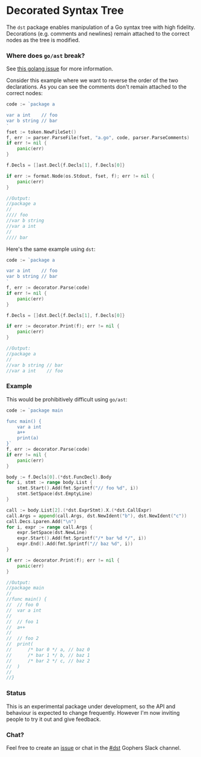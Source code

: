 # Decorated Syntax Tree

The `dst` package enables manipulation of a Go syntax tree with high fidelity. Decorations (e.g. 
comments and newlines) remain attached to the correct nodes as the tree is modified.

### Where does `go/ast` break?

See [this golang issue](https://github.com/golang/go/issues/20744) for more information.

Consider this example where we want to reverse the order of the two declarations. As you can see the 
comments don't remain attached to the correct nodes:

```go
code := `package a

var a int    // foo
var b string // bar
`
fset := token.NewFileSet()
f, err := parser.ParseFile(fset, "a.go", code, parser.ParseComments)
if err != nil {
	panic(err)
}

f.Decls = []ast.Decl{f.Decls[1], f.Decls[0]}

if err := format.Node(os.Stdout, fset, f); err != nil {
	panic(err)
}

//Output:
//package a
//
//// foo
//var b string
//var a int
//
//// bar
```

Here's the same example using `dst`:

```go
code := `package a

var a int    // foo
var b string // bar
`
f, err := decorator.Parse(code)
if err != nil {
	panic(err)
}

f.Decls = []dst.Decl{f.Decls[1], f.Decls[0]}

if err := decorator.Print(f); err != nil {
	panic(err)
}

//Output:
//package a
//
//var b string // bar
//var a int    // foo
```

### Example

This would be prohibitively difficult using `go/ast`:

```go
code := `package main

func main() {
	var a int
	a++
	print(a)
}`
f, err := decorator.Parse(code)
if err != nil {
	panic(err)
}

body := f.Decls[0].(*dst.FuncDecl).Body
for i, stmt := range body.List {
	stmt.Start().Add(fmt.Sprintf("// foo %d", i))
	stmt.SetSpace(dst.EmptyLine)
}

call := body.List[2].(*dst.ExprStmt).X.(*dst.CallExpr)
call.Args = append(call.Args, dst.NewIdent("b"), dst.NewIdent("c"))
call.Decs.Lparen.Add("\n")
for i, expr := range call.Args {
	expr.SetSpace(dst.NewLine)
	expr.Start().Add(fmt.Sprintf("/* bar %d */", i))
	expr.End().Add(fmt.Sprintf("// baz %d", i))
}

if err := decorator.Print(f); err != nil {
	panic(err)
}

//Output:
//package main
//
//func main() {
//	// foo 0
//	var a int
//
//	// foo 1
//	a++
//
//	// foo 2
//	print(
//		/* bar 0 */ a, // baz 0
//		/* bar 1 */ b, // baz 1
//		/* bar 2 */ c, // baz 2
//	)
//
//}
```

### Status

This is an experimental package under development, so the API and behaviour is expected to change 
frequently. However I'm now inviting people to try it out and give feedback. 

### Chat?

Feel free to create an [issue](https://github.com/dave/dst/issues) or chat in the 
[#dst](https://gophers.slack.com/messages/CCVL24MTQ) Gophers Slack channel.
